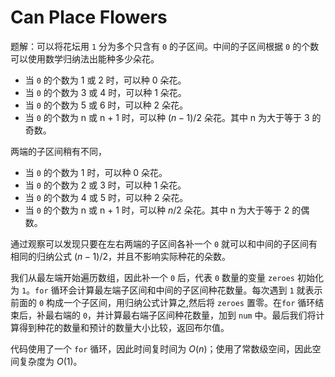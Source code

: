 # Can Place Flowers

题解：可以将花坛用 `1` 分为多个只含有 `0` 的子区间。中间的子区间根据 `0` 的个数可以使用数学归纳法出能种多少朵花。

- 当 `0` 的个数为 1 或 2 时，可以种 0 朵花。
- 当 `0` 的个数为 3 或 4 时，可以种 1 朵花。
- 当 `0` 的个数为 5 或 6 时，可以种 2 朵花。
- 当 `0` 的个数为 n 或 n + 1 时，可以种 $(n - 1) / 2$ 朵花。其中 n 为大于等于 3 的奇数。

两端的子区间稍有不同，

- 当 `0` 的个数为 1 时，可以种 0 朵花。
- 当 `0` 的个数为 2 或 3 时，可以种 1 朵花。
- 当 `0` 的个数为 4 或 5 时，可以种 2 朵花。
- 当 `0` 的个数为 n 或 n + 1 时，可以种 $n / 2$ 朵花。其中 n 为大于等于 2 的偶数。

通过观察可以发现只要在左右两端的子区间各补一个 `0` 就可以和中间的子区间有相同的归纳公式 $(n - 1) / 2$，并且不影响实际种花的朵数。

我们从最左端开始遍历数组，因此补一个 `0` 后，代表 `0` 数量的变量 `zeroes` 初始化为 `1`。`for` 循环会计算最左端子区间和中间的子区间种花数量。每次遇到 `1` 就表示前面的 `0` 构成一个子区间，用归纳公式计算之,然后将 `zeroes` 置零。在`for` 循环结束后，补最右端的 `0`，并计算最右端子区间种花数量，加到 `num` 中。最后我们将计算得到种花的数量和预计的数量大小比较，返回布尔值。

代码使用了一个 `for` 循环，因此时间复时间为 $O(n)$；使用了常数级空间，因此空间复杂度为 $O(1)$。